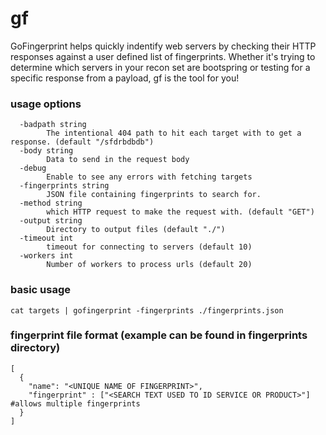 # gf
GoFingerprint helps quickly indentify web servers by checking their HTTP responses against a user defined list of fingerprints. Whether it's trying to determine which servers in your recon set are bootspring or testing for a specific response from a payload, gf is the tool for you!


### usage options
```
  -badpath string
        The intentional 404 path to hit each target with to get a response. (default "/sfdrbdbdb")
  -body string
        Data to send in the request body
  -debug
        Enable to see any errors with fetching targets
  -fingerprints string
        JSON file containing fingerprints to search for.
  -method string
        which HTTP request to make the request with. (default "GET")
  -output string
        Directory to output files (default "./")
  -timeout int
        timeout for connecting to servers (default 10)
  -workers int
        Number of workers to process urls (default 20)

```

### basic usage

```cat targets | gofingerprint -fingerprints ./fingerprints.json```


### fingerprint file format (example can be found in fingerprints directory)

```
[
  {
    "name": "<UNIQUE NAME OF FINGERPRINT>",
    "fingerprint" : ["<SEARCH TEXT USED TO ID SERVICE OR PRODUCT>"] #allows multiple fingerprints
  }
]
```
